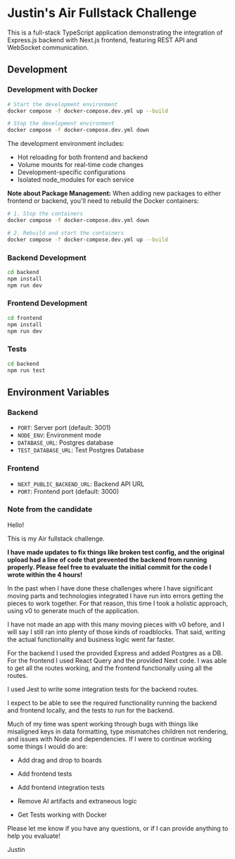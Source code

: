 # Justin's Air Fullstack Challenge

This is a full-stack TypeScript application demonstrating the integration of Express.js backend with Next.js frontend, featuring REST API and WebSocket communication.

## Development

### Development with Docker

```bash
# Start the development environment
docker compose -f docker-compose.dev.yml up --build

# Stop the development environment
docker compose -f docker-compose.dev.yml down
```

The development environment includes:

- Hot reloading for both frontend and backend
- Volume mounts for real-time code changes
- Development-specific configurations
- Isolated node_modules for each service

**Note about Package Management:** When adding new packages to either frontend or backend, you'll need to rebuild the Docker containers:

```bash
# 1. Stop the containers
docker compose -f docker-compose.dev.yml down

# 2. Rebuild and start the containers
docker compose -f docker-compose.dev.yml up --build
```

### Backend Development

```bash
cd backend
npm install
npm run dev
```

### Frontend Development

```bash
cd frontend
npm install
npm run dev
```

### Tests

```bash
cd backend
npm run test
```

## Environment Variables

### Backend

- `PORT`: Server port (default: 3001)
- `NODE_ENV`: Environment mode
- `DATABASE_URL`: Postgres database
- `TEST_DATABASE_URL`: Test Postgres Database

### Frontend

- `NEXT_PUBLIC_BACKEND_URL`: Backend API URL
- `PORT`: Frontend port (default: 3000)

### Note from the candidate

Hello!

This is my Air fullstack challenge.

**I have made updates to fix things like broken test config, and the original upload had a line of code that prevented the backend from running properly. Please feel free to evaluate the initial commit for the code I wrote within the 4 hours!**

In the past when I have done these challenges where I have significant moving parts and technologies integrated
I have run into errors getting the pieces to work together. For that reason, this time I took a holistic approach,
using v0 to generate much of the application.

I have not made an app with this many moving pieces with v0 before, and I will say I still ran into plenty of those 
kinds of roadblocks. That said, writing the actual functionality and business logic went far faster.

For the backend I used the provided Express and added Postgres as a DB. For the frontend I used React Query 
and the provided Next code. I was able to get all the routes working, and the frontend functionally using all the routes.

I used Jest to write some integration tests for the backend routes.

I expect to be able to see the required functionality running the backend and frontend locally, 
and the tests to run for the backend.

Much of my time was spent working through bugs with things like misaligned keys in data formatting, type mismatches children not rendering, and issues with Node and dependencies. If I were to continue working some things I would do are:

- Add drag and drop to boards
 
- Add frontend tests

- Add frontend integration tests

- Remove AI artifacts and extraneous logic

- Get Tests working with Docker

Please let me know if you have any questions, or if I can provide anything to help you evaluate!

Justin
